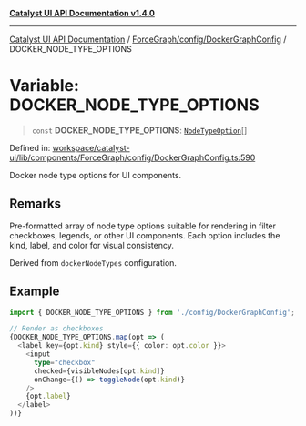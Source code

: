 [**Catalyst UI API Documentation v1.4.0**](../../../../README.md)

---

[Catalyst UI API Documentation](../../../../README.md) / [ForceGraph/config/DockerGraphConfig](../README.md) / DOCKER_NODE_TYPE_OPTIONS

# Variable: DOCKER_NODE_TYPE_OPTIONS

> `const` **DOCKER_NODE_TYPE_OPTIONS**: [`NodeTypeOption`](../../../types/filterTypes/interfaces/NodeTypeOption.md)[]

Defined in: [workspace/catalyst-ui/lib/components/ForceGraph/config/DockerGraphConfig.ts:590](https://github.com/TheBranchDriftCatalyst/catalyst-ui/blob/main/lib/components/ForceGraph/config/DockerGraphConfig.ts#L590)

Docker node type options for UI components.

## Remarks

Pre-formatted array of node type options suitable for rendering in
filter checkboxes, legends, or other UI components. Each option includes
the kind, label, and color for visual consistency.

Derived from `dockerNodeTypes` configuration.

## Example

```typescript
import { DOCKER_NODE_TYPE_OPTIONS } from './config/DockerGraphConfig';

// Render as checkboxes
{DOCKER_NODE_TYPE_OPTIONS.map(opt => (
  <label key={opt.kind} style={{ color: opt.color }}>
    <input
      type="checkbox"
      checked={visibleNodes[opt.kind]}
      onChange={() => toggleNode(opt.kind)}
    />
    {opt.label}
  </label>
))}
```
